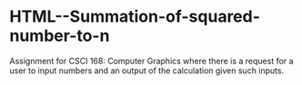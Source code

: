 # HTML--Summation-of-squared-number-to-n
Assignment for CSCI 168: Computer Graphics where there is a request for a user to input numbers and an output of the calculation given such inputs.
